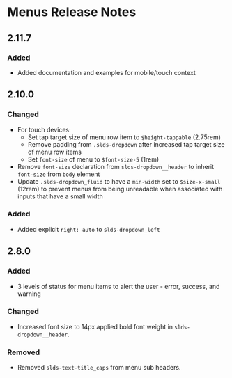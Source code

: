<!-- Release notes authoring guidelines: http://keepachangelog.com/ -->

# Menus Release Notes

<!-- ## [Unreleased] -->

## 2.11.7

### Added

- Added documentation and examples for mobile/touch context

## 2.10.0

### Changed

- For touch devices:
  - Set tap target size of menu row item to `$height-tappable` (2.75rem)
  - Remove padding from `.slds-dropdown` after increased tap target size of menu row items
  - Set `font-size` of menu to `$font-size-5` (1rem)
- Remove `font-size` declaration from `slds-dropdown__header` to inherit `font-size` from `body` element
- Update `.slds-dropdown_fluid` to have a `min-width` set to `$size-x-small` (12rem) to prevent menus from being unreadable when associated with inputs that have a small width

### Added
- Added explicit `right: auto` to `slds-dropdown_left`

## 2.8.0

### Added

- 3 levels of status for menu items to alert the user - error, success, and warning

### Changed

- Increased font size to 14px applied bold font weight in `slds-dropdown__header`.

### Removed

- Removed `slds-text-title_caps` from menu sub headers.
